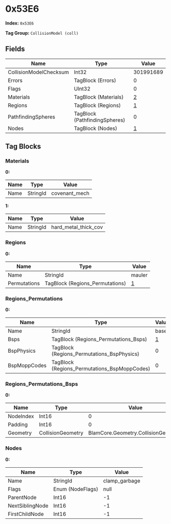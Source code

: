 # 0x53E6

**Index:** ```0x53E6```

**Tag Group:** ```CollisionModel (coll)```

## Fields

Name	| Type	| Value
---	|---	|---	|
CollisionModelChecksum	|Int32	|301991689
Errors	|TagBlock (Errors)	|0
Flags	|UInt32	|0
Materials	|TagBlock (Materials)	|[2](#materials)
Regions	|TagBlock (Regions)	|[1](#regions)
PathfindingSpheres	|TagBlock (PathfindingSpheres)	|0
Nodes	|TagBlock (Nodes)	|[1](#nodes)


## Tag Blocks

### Materials

**0:**

Name	| Type	| Value
---	|---	|---	|
Name	|StringId	|covenant_mech


**1:**

Name	| Type	| Value
---	|---	|---	|
Name	|StringId	|hard_metal_thick_cov


### Regions

**0:**

Name	| Type	| Value
---	|---	|---	|
Name	|StringId	|mauler
Permutations	|TagBlock (Regions_Permutations)	|[1](#regions_permutations)


### Regions_Permutations

**0:**

Name	| Type	| Value
---	|---	|---	|
Name	|StringId	|base
Bsps	|TagBlock (Regions_Permutations_Bsps)	|[1](#regions_permutations_bsps)
BspPhysics	|TagBlock (Regions_Permutations_BspPhysics)	|0
BspMoppCodes	|TagBlock (Regions_Permutations_BspMoppCodes)	|0


### Regions_Permutations_Bsps

**0:**

Name	| Type	| Value
---	|---	|---	|
NodeIndex	|Int16	|0
Padding	|Int16	|0
Geometry	|CollisionGeometry	|BlamCore.Geometry.CollisionGeometry


### Nodes

**0:**

Name	| Type	| Value
---	|---	|---	|
Name	|StringId	|clamp_garbage
Flags	|Enum (NodeFlags)	|null
ParentNode	|Int16	|-1
NextSiblingNode	|Int16	|-1
FirstChildNode	|Int16	|-1


